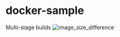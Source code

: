 # docker-sample
Multi-stage builds
![image_size_difference](https://github.com/sandy230207/docker-sample/doc/image_size_difference)